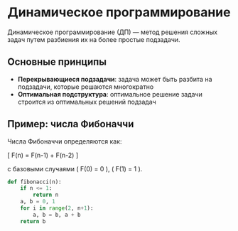 # Динамическое программирование

Динамическое программирование (ДП) — метод решения сложных задач путем разбиения их на более простые подзадачи.

## Основные принципы

- **Перекрывающиеся подзадачи**: задача может быть разбита на подзадачи, которые решаются многократно
- **Оптимальная подструктура**: оптимальное решение задачи строится из оптимальных решений подзадач

## Пример: числа Фибоначчи

Числа Фибоначчи определяются как:

\[ F(n) = F(n-1) + F(n-2) \]

с базовыми случаями \( F(0) = 0 \), \( F(1) = 1 \).

```python
def fibonacci(n):
    if n <= 1:
        return n
    a, b = 0, 1
    for i in range(2, n+1):
        a, b = b, a + b
    return b
```